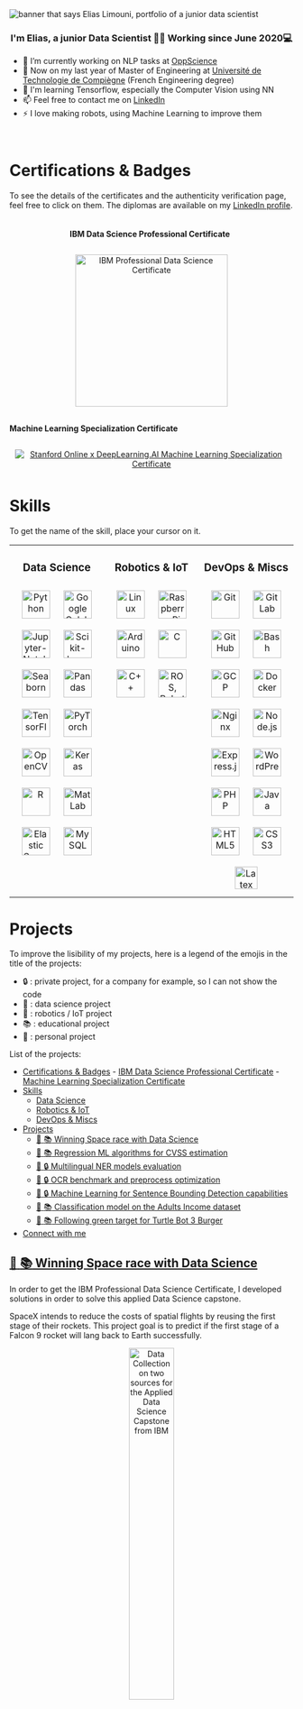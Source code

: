 <img src="https://github.com/eliaccess/eliaccess/blob/main/img/header.png" alt="banner that says Elias Limouni, portfolio of a junior data scientist">
  
### <div align="center">I'm Elias, a junior Data Scientist 👨‍💻 Working since June 2020💻</div>  

- 🔭 I’m currently working on NLP tasks at [OppScience](https://oppscience.com/)
- 📖 Now on my last year of Master of Engineering at [Université de Technologie de Compiègne](https://www.utc.fr/en/courses-and-training/the-utc-engineering-diploma/computer-sciences-and-engineering-gi/) (French Engineering degree) 
- 🌱 I'm learning Tensorflow, especially the Computer Vision using NN  
- 📫 Feel free to contact me on [LinkedIn](https://www.linkedin.com/in/elias-limouni/)  
- ⚡ I love making robots, using Machine Learning to improve them  

<br/>

# Certifications & Badges

To see the details of the certificates and the authenticity verification page, feel free to click on them. The diplomas are available on my [LinkedIn profile](https://linkedin.com/in/elias-limouni).

<div style="display: inline-block; vertical-align: top; width=100%; display: flex; flex-wrap: wrap; justify-content:center; align-items:center" >

<div align="center" style="width=50%; justify-content: center; align-items: center; display: flex; flex-wrap: wrap; flex-direction: column;">
  <div justify-content="center" align-items="center" style="display: flex; width: 100%">

#### IBM Data Science Professional Certificate
  </div>
  <div style="display: flex; flex-wrap: wrap; display: flex; width: 100%" justify-content="center" align-items="center">
    <a href="https://www.credly.com/badges/ec2f583a-b507-4ef5-9b7c-514303a7f89a">
      <img style="margin: 10px; width: 270px" src="https://github.com/eliaccess/eliaccess/blob/main/badges/ibm_data_science_certificate.png" alt="IBM Professional Data Science Certificate" title="IBM Professional Data Science Certificate" />
    </a>
  </div>
</div>
<div align="center" style="width=50%; justify-content: center; align-items: center; display: flex; flex-wrap: wrap; flex-direction: column;">
<div justify-content="center" align-items="center" style="display: flex; width: 100%">

#### Machine Learning Specialization Certificate
</div>
<div style="display: flex; flex-wrap: wrap; display: flex; width: 100%" justify-content="center" align-items="center">
<a href="https://www.coursera.org/account/accomplishments/specialization/PZN7YFJ5ECL8">
<img style="margin: 10px; 270px" src="https://github.com/eliaccess/eliaccess/blob/main/badges/machine_learning_specialization.png" alt="Stanford Online x DeepLearning.AI Machine Learning Specialization Certificate" title="Stanford Online x DeepLearning.AI Machine Learning Specialization Certificate" />
</a>
</div>
</div>
</div>

# Skills
To get the name of the skill, place your cursor on it.
<table><tr align="center"><td valign="top" width="33%">

### Data Science  
<div align="center">  
<img style="margin: 10px" src="https://profilinator.rishav.dev/skills-assets/python-original.svg" alt="Python" title="Python" height="50" />
<img style="margin: 10px" src="https://upload.wikimedia.org/wikipedia/commons/d/d0/Google_Colaboratory_SVG_Logo.svg" alt="Google Colab" title="Google Colab" height="50" />
<img style="margin: 10px" src="https://upload.wikimedia.org/wikipedia/commons/thumb/3/38/Jupyter_logo.svg/langfr-800px-Jupyter_logo.svg.png" alt="Jupyter-Notebook" title="Jupyter-Notebook" height="50" />
<img style="margin: 10px" src="https://upload.wikimedia.org/wikipedia/commons/0/05/Scikit_learn_logo_small.svg" alt="Scikit-learn" title="Scikit-learn" height="50" />
<img style="margin: 10px" src="https://seaborn.pydata.org/_images/logo-mark-lightbg.svg" alt="Seaborn" title="Seaborn" height="50" />
<img style="margin: 10px" src="https://raw.githubusercontent.com/devicons/devicon/2ae2a900d2f041da66e950e4d48052658d850630/icons/pandas/pandas-original.svg" alt="Pandas" title="Pandas" height="50" />
<img style="margin: 10px" src="https://profilinator.rishav.dev/skills-assets/tensorflow-icon.svg" alt="TensorFlow" title="TensorFlow" height="50" />
<img style="margin: 10px" src="https://profilinator.rishav.dev/skills-assets/pytorch-icon.svg" alt="PyTorch" title="PyTorch" height="50" />
<img style="margin: 10px" src="https://profilinator.rishav.dev/skills-assets/opencv-icon.svg" alt="OpenCV" title="OpenCV" height="50" />  
<img style="margin: 10px" src="https://profilinator.rishav.dev/skills-assets/keras.png" alt="Keras" title="Keras" height="50" />
<img style="margin: 10px" src="https://profilinator.rishav.dev/skills-assets/r.svg" alt="R" title="R" height="50" />
<img style="margin: 10px" src="https://upload.wikimedia.org/wikipedia/commons/2/21/Matlab_Logo.png" alt="MatLab" title="MatLab" height="50" />
<img style="margin: 10px" src="https://profilinator.rishav.dev/skills-assets/elasticsearch.png" alt="Elastic Search" title="Elastic Search" height="50" />  
<img style="margin: 10px" src="https://profilinator.rishav.dev/skills-assets/mysql-original-wordmark.svg" alt="MySQL" title="MySQL" height="50" />  
</div>

</td><td valign="top" width="33%">

### Robotics & IoT  
<div align="center">  
<img style="margin: 10px" src="https://profilinator.rishav.dev/skills-assets/linux-original.svg" alt="Linux" title="Linux" height="50" />
<img style="margin: 10px" src="https://upload.wikimedia.org/wikipedia/fr/thumb/3/3b/Raspberry_Pi_logo.svg/langfr-800px-Raspberry_Pi_logo.svg.png" alt="Raspberry Pi" title="Raspberry Pi" height="50" />  
<img style="margin: 10px" src="https://profilinator.rishav.dev/skills-assets/arduino.png" alt="Arduino" title="Arduino" height="50" />  
<img style="margin: 10px" src="https://profilinator.rishav.dev/skills-assets/c-original.svg" alt="C" title="C" height="50" />  
<img style="margin: 10px" src="https://profilinator.rishav.dev/skills-assets/cplusplus-original.svg" alt="C++" title="C++" height="50" />  
<img style="margin: 10px" src="https://upload.wikimedia.org/wikipedia/commons/1/15/Robot_Operating_System_logo.svg" alt="ROS, Robot Operating System" title="ROS, Robot Operating System" height="50" />
</div>

</td><td valign="top" width="33%">

### DevOps & Miscs  
<div align="center">  
<img style="margin: 10px" src="https://profilinator.rishav.dev/skills-assets/git-scm-icon.svg" alt="Git" title="Git" height="50" />  
<img style="margin: 10px" src="https://profilinator.rishav.dev/skills-assets/gitlab.svg" alt="GitLab" title="GitLab" height="50" />  
<img style="margin: 10px" src="https://upload.wikimedia.org/wikipedia/commons/9/91/Octicons-mark-github.svg" alt="GitHub" title="GitHub" height="50" />
<img style="margin: 10px" src="https://www.vectorlogo.zone/logos/gnu_bash/gnu_bash-icon.svg" alt="Bash" title="Bash" height="50" />
<img style="margin: 10px" src="https://www.vectorlogo.zone/logos/google_cloud/google_cloud-icon.svg" alt="GCP" title="GCP" height="50" />
<img style="margin: 10px" src="https://profilinator.rishav.dev/skills-assets/docker-original-wordmark.svg" alt="Docker" title="Docker" height="50" />
<img style="margin: 10px" src="https://profilinator.rishav.dev/skills-assets/nginx-original.svg" alt="Nginx" title="Nginx" height="50" />  
<img style="margin: 10px" src="https://profilinator.rishav.dev/skills-assets/nodejs-original-wordmark.svg" alt="Node.js" title="Node.js" height="50" />
<img style="margin: 10px" src="https://profilinator.rishav.dev/skills-assets/express-original-wordmark.svg" alt="Express.js" title="Express.js" height="50" />  
<img style="margin: 10px" src="https://profilinator.rishav.dev/skills-assets/wordpress.png" alt="WordPress" title="WordPress" height="50" />  
<img style="margin: 10px" src="https://profilinator.rishav.dev/skills-assets/php-original.svg" alt="PHP" title="PHP" height="50" />  
<img style="margin: 10px" src="https://profilinator.rishav.dev/skills-assets/java-original-wordmark.svg" alt="Java" title="Java" height="50" />    
<img style="margin: 10px" src="https://profilinator.rishav.dev/skills-assets/html5-original-wordmark.svg" alt="HTML5" title="HTML5" height="50" />  
<img style="margin: 10px" src="https://profilinator.rishav.dev/skills-assets/css3-original-wordmark.svg" alt="CSS3" title="CSS3" height="50" /> 
<img style="margin: 10px" src="https://upload.wikimedia.org/wikipedia/commons/thumb/9/92/LaTeX_logo.svg/langfr-1920px-LaTeX_logo.svg.png" alt="Latex" title="Latex" height="40" />  
</div>
</td></tr></table>  

# Projects

To improve the lisibility of my projects, here is a legend of the emojis in the title of the projects:
- :lock: : private project, for a company for example, so I can not show the code
- :abacus: : data science project
- :robot: : robotics / IoT project
- :books: : educational project
- :man: : personal project

List of the projects:
- [Certifications & Badges](#certifications--badges)
      - [IBM Data Science Professional Certificate](#ibm-data-science-professional-certificate)
      - [Machine Learning Specialization Certificate](#machine-learning-specialization-certificate)
- [Skills](#skills)
    - [Data Science](#data-science)
    - [Robotics & IoT](#robotics--iot)
    - [DevOps & Miscs](#devops--miscs)
- [Projects](#projects)
  - [:abacus: :books: Winning Space race with Data Science](#abacus-books-winning-space-race-with-data-science)
  - [:abacus: :books: Regression ML algorithms for CVSS estimation](#abacus-books-regression-ml-algorithms-for-cvss-estimation)
  - [:abacus: :lock: Multilingual NER models evaluation](#abacus-lock-multilingual-ner-models-evaluation)
  - [:abacus: :lock: OCR benchmark and preprocess optimization](#abacus-lock-ocr-benchmark-and-preprocess-optimization)
  - [:abacus: :lock: Machine Learning for Sentence Bounding Detection capabilities](#abacus-lock-machine-learning-for-sentence-bounding-detection-capabilities)
  - [:abacus: :books: Classification model on the Adults Income dataset](#abacus-books-classification-model-on-the-adults-income-dataset)
  - [:robot: :books: Following green target for Turtle Bot 3 Burger](#robot-books-following-green-target-for-turtle-bot-3-burger)
- [Connect with me](#connect-with-me)

## [:abacus: :books: Winning Space race with Data Science](https://github.com/eliaccess/Applied-Data-Science-Capstone/blob/master/report-spacex.pdf)

In order to get the IBM Professional Data Science Certificate, I developed solutions in order to solve this applied Data Science capstone.

SpaceX intends to reduce the costs of spatial flights by reusing the first stage of their rockets. This project goal is to predict if the first stage of a Falcon 9 rocket will lang back to Earth successfully.

<p align="center">
  <img src="https://github.com/eliaccess/eliaccess/blob/main/img/data_collection_spacex.png" target="_blank" alt="Data Collection on two sources for the Applied Data Science Capstone from IBM" width="40%">
</p>

The data used was collected using the SpaceX REST API, and a Wikipedia article about the Falcon 9 rockets. I performed Web Scraping in order to extract useful data from the second data source.

I performed an Exploratory Data Analysis using Folium to make a map to study distances, Dash to create an interactive dashboard, and of course other Python libraries to create scatterplots, bar charts and lots of other visualizations.

<p align="center">
  <img src="https://github.com/eliaccess/eliaccess/blob/main/img/dashboard_spacex.png" target="_blank" alt="Dashboard created with Dash from Plotly for the Applied Data Science Capstone from IBM" width="70%">
</p>

I used 4 classification models and optimized their parameters to find the best solution to solve the problem.

At the end of the project, I created a synthetic but complete 45 pages report to explain the work using a storytelling method.


## [:abacus: :books: Regression ML algorithms for CVSS estimation](https://github.com/eliaccess/cvss-regression-machine-learning/blob/main/cvss_regression.ipynb)

This project comes from an issue : it is important in some fields to evaluate the danger of a cyber attack, to sort their correction priority. Therefore, the CVSS, which goes from 0 to 10, evaluates this criticity. Using Machine Learning to evaluate this risk might be a good solution to make it quicker based on the stack and other information. In this Notebook, we will try this solution, using the regressive approach.

<p align="center">
  <img src="https://github.com/eliaccess/eliaccess/blob/main/img/learning_curve.png" target="_blank" alt="Learning curve of the Random Forest model" width="50%">
</p>

Most of the work done is a data exploration, using matplotlib and seaborn most of the time to draw correlations and highlight useful information for future use. I have used scikit learn and pandas to manipulate the data and to create preprocessing and modeling functions, to get the best combination of preprocess+models, using the mean median error as the most representative metric for performance.

This project is a project done for researchers, at university, to detect cyber attacks on autonomous trains.

## :abacus: :lock: Multilingual NER models evaluation

The Named Entity Recognition is a Natural Language Processing domain. It is a problem of automatic data analysis, consisting in extracting a type of entity from a text. A NER model can for example extract all the people, dates, locations etc. from a document:

<p align="center">
  <img src="https://github.com/eliaccess/eliaccess/blob/main/img/ner_example.png" target="_blank" alt="Schema of entities extracted, NER" width="50%">
</p>

These models are usually monolingual. However the company needed to explore the possibility of using one model to extract entities from lots of documents, in 5 languages. This would allow the company to avoid its customers from deploying 5 different models, and from detecting the language of each document analyzed.

To do so, I found lots of annotated datasets (from Kaggle and other sources), several pre-trained models, and designed a benchmark to calculate the metrics of the models. To understand why some results were low, I analyzed the results by tag, like this:

<p align="center">
  <img src="https://github.com/eliaccess/eliaccess/blob/main/img/scores_ner_tags.png" target="_blank" alt="Example of the scores of tags in a NER task" width="50%">
</p>

This further study allowed me to understand the semantic reasons for these disparities in results. It allowed the team to correct this issue by using transfer learning, such as fine tuning for example.

## :abacus: :lock: OCR benchmark and preprocess optimization

The company needed to quantify its OCR tool performances. An Optical Character Recognition is a Computer Vision technology that extracts the text from an image.

<p align="center">
  <img src="https://github.com/eliaccess/eliaccess/blob/main/img/ocr_explained.png" target="_blank" alt="OCR picture working" width="50%">
</p>

Therefore, I designed a benchmark to do so. First, I had to think about how to evaluate an OCR:
- which preprocessing functions ?
- what kind of data ?
- how to quantify the quality that results from an OCR ?

I chose three criterias to find their impact on the metrics: the font, the font size, and the quality (dimensions) of the document. I studied the impact of the gray scale and the rotation preprocessing functions. Based on these choices, I searched on the internet several datasets to have a representative rate of documents. I then standardized them to respect the HOCR format, cutting the picture in boxes, to locate the text. This allowed me to match the extracted text to its true value.

To quantify the capacities of the OCR, I used a Levenshtein distance calculator function I optimized to calculate the precision, recall and f1 score.

After that, I improved the rotation preprocessing function to reduce the processing time, based on the determined angle.

At the end of the project, I made a presentation to explain all the propositions to the other members of the team to decide what changes we must integrate into the program.

## :abacus: :lock: Machine Learning for Sentence Bounding Detection capabilities

To improve an NLP processing, the company needed to ameliorate the preprocessing of the data. Tokenization is one of them, and is essential. There are several ways to tokenize a text, but one of them is to cut it in paragraphs, to extract the sentences from each paragraph, and to get each word and punctuation of these sentences. The interesting fact in this analyze is that it keeps the fact that two words in the same sentence are more linked than if they are in separate ones. The issue is that sentences can end differently than a dot, an exclamation point or any other punctuation. Sentence Boundary Detection is an actual NLP problematic, and models exist to do this task. Therefore, I had to evaluate the actual models of the company's solution, and then to try to find SBD models that do better.

<p align="center">
  <img src="https://s3.amazonaws.com/work-sample-images/blog_segmentation.jpg" target="_blank" alt="What is SBD" width="50%">
</p>

To do so, I had to find SBD datasets, that contained various data forms such as tables, headers, lists etc., and standardize their format to be able to evaluate models in the most complete way possible. Then, I made a state of the art to list the available models. Then I created a benchmark to test these models, using Python, and approaching the problem by a binary classification (0 if the index is a bound, else 1). Then, I was able to evaluate the precision, recall, and f1 score of the 'is a bound' class (1).

The main issue I faced in the SBD problem is that there are many ways to consider that a substring of a text is a sentence or not. It really depends on the annotated dataset used to train the model, as shown on the next picture. That is why I had to add some tolerance to be objective.

<p align="center">
  <img src="https://github.com/eliaccess/eliaccess/blob/main/img/sbd_difference.png" target="_blank" alt="Different kind of bounds" width="50%">
</p>

I tried lots of models, some that are syntaxic only (such as [PySBD](https://github.com/nipunsadvilkar/pySBD)), or complax models using Neural Networks (for example [Stanza](https://stanfordnlp.github.io/stanza/tokenize.html)). At the end of the study, I made a presentation with my analyzis of the limits of each models (punctuation impact mostly), to make one better model.

On the best model, I obtained very good results that hugely improved the solution:

<p align="center">
  <img src="https://github.com/eliaccess/eliaccess/blob/main/img/sbd_best_result.png" target="_blank" alt="Different kind of bounds" width="50%">
</p>

## [:abacus: :books: Classification model on the Adults Income dataset](https://gitlab.com/elimouni/ai28-projet-machine-learning/-/blob/main/code/project_notebook.ipynb)

As a project for a Machine Learning course, I had to explore with a teamate solutions to predict if the income of people were less or more than 50K dollars a year (binary classification). The only two rules to respect were:
- to find quickly a solution (we had maximum 10 hours per person on this project)
- to use the famous [Adults Income dataset](https://www.kaggle.com/datasets/wenruliu/adult-income-dataset)

<p align="center">
  <img src="https://github.com/eliaccess/eliaccess/blob/main/img/model_results.png" target="_blank" alt="Metrics obtained with a model" width="50%">
</p>

We used a Jupyter Notebook to capitalize all the work done on the study. To process algorithms on the dataset, we used libraries such as Pandas, Seaborn (for the data exploration), and Scikit-learn to test several models. We optimized the preprocessing to get the best processing chain.

As I usually do, I have done the study in 4 parts:
- exploratory data analysis, using graphs, statistics, plots etc.
- data preparation, by creating several preprocessing chains
- modelisation, by creating several models, each one using every preprocessing-model combination
- evaluation, to know the performances of our models, and making sure we had no under/over fitting

<p align="center">
  <img src="https://github.com/eliaccess/eliaccess/blob/main/img/train_test_score.png" target="_blank" alt="Training and validation scores depending on the data learned on" width="50%">
</p>

We did no optimization on this model, because of the time we had, but we could have optimized some parameters of the best model we got, using GridSearchCV for example.

After doing the study, we have presented it orally using a Power Point presentation to explain our choices and the results we obtained.

## [:robot: :books: Following green target for Turtle Bot 3 Burger](https://gitlab.com/elimouni/turtle-bot-ai06)

The goal of this project was to develop a multithreaded program to make a [robot]( https://www.turtlebot.com/turtlebot3/) follow a green target, using only:
-	A camera
-	A LiDAR

The project had requirements to respect:
-	Stop the robot if any obstacle is closer than 15 centimeters from the robot, all around it
-	Make it follow a colored target that would move in front of the target

To respect these needs, I have implemented several features, using Python and the ROS library to parallelize the data processing in 7 nodes, as explained on the following picture.

<p align="center">
  <img src="https://github.com/eliaccess/eliaccess/blob/main/img/turtlebot_schema.png" target="_blank" alt="ROS nodes and topics" height="500">
</p>

To optimize the robot’s motion, I have implemented a distance estimator that uses the image of the target, knowing its real size. Therefore, I have added a function to make the robot go backward if the target was too close.
<p align="center">
  <img src="https://github.com/eliaccess/eliaccess/blob/main/img/optical_relation_distance_object.png" target="_blank" alt="Relation between the size of an object and its size seen by the camera" height="200">
</p>

# Connect with me
<div align="center">
<a href="https://github.com/eliaccess" target="_blank">
<img src=https://img.shields.io/badge/github-%2324292e.svg?&style=for-the-badge&logo=github&logoColor=white alt=github style="margin-bottom: 5px;" />
</a>
<a href="https://linkedin.com/in/elias-limouni" target="_blank">
<img src=https://img.shields.io/badge/linkedin-%231E77B5.svg?&style=for-the-badge&logo=linkedin&logoColor=white alt=linkedin style="margin-bottom: 5px;" />
</a>
<a href="https://instagram.com/eliaccess" target="_blank">
<img src=https://img.shields.io/badge/instagram-%23000000.svg?&style=for-the-badge&logo=instagram&logoColor=white alt=instagram style="margin-bottom: 5px;" />
</a>
<a href="https://www.youtube.com/c/Eliaccess" target="_blank">
<img src=https://img.shields.io/badge/youtube-%23EE4831.svg?&style=for-the-badge&logo=youtube&logoColor=white alt=youtube style="margin-bottom: 5px;" />
</a>  
</div>  
<br/>


<!--
**eliaccess/eliaccess** is a ✨ _special_ ✨ repository because its `README.md` (this file) appears on your GitHub profile.
-->
